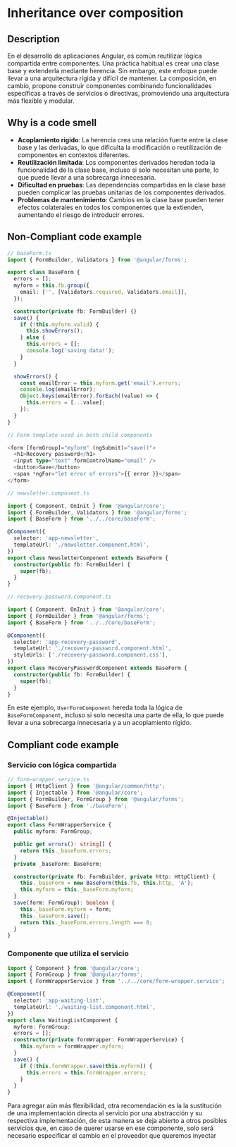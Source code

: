 # Inheritance over composition
## Description
En el desarrollo de aplicaciones Angular, es común reutilizar lógica compartida entre componentes. Una práctica habitual es crear una clase base y extenderla mediante herencia. Sin embargo, este enfoque puede llevar a una arquitectura rígida y difícil de mantener. La composición, en cambio, propone construir componentes combinando funcionalidades específicas a través de servicios o directivas, promoviendo una arquitectura más flexible y modular.
## Why is a code smell
- **Acoplamiento rígido**: La herencia crea una relación fuerte entre la clase base y las derivadas, lo que dificulta la modificación o reutilización de componentes en contextos diferentes.
- **Reutilización limitada**: Los componentes derivados heredan toda la funcionalidad de la clase base, incluso si solo necesitan una parte, lo que puede llevar a una sobrecarga innecesaria.
- **Dificultad en pruebas**: Las dependencias compartidas en la clase base pueden complicar las pruebas unitarias de los componentes derivados.
- **Problemas de mantenimiento**: Cambios en la clase base pueden tener efectos colaterales en todos los componentes que la extienden, aumentando el riesgo de introducir errores.
## Non-Compliant code example

```typescript
// baseForm.ts
import { FormBuilder, Validators } from '@angular/forms';

export class BaseForm {
  errors = [];
  myform = this.fb.group({
    email: ['', [Validators.required, Validators.email]],
  });

  constructor(private fb: FormBuilder) {}
  save() {
    if (!this.myform.valid) {
      this.showErrors();
    } else {
      this.errors = [];
      console.log('saving data!');
    }
  }

  showErrors() {
    const emailError = this.myform.get('email').errors;
    console.log(emailError);
    Object.keys(emailError).forEach((value) => {
      this.errors = [...value];
    });
  }
}

// Form template used in both child components

<form [formGroup]="myform" (ngSubmit)="save()">
  <h1>Recovery password</h1>
  <input type="text" formControlName="email" />
  <button>Save</button>
  <span *ngFor="let error of errors">{{ error }}</span>
</form>

// newsletter.component.ts

import { Component, OnInit } from '@angular/core';
import { FormBuilder, Validators } from '@angular/forms';
import { BaseForm } from '../../core/baseForm';

@Component({
  selector: 'app-newsletter',
  templateUrl: './newsletter.component.html',
})
export class NewsletterComponent extends BaseForm {
  constructor(public fb: FormBuilder) {
    super(fb);
  }
}

// recovery-password.component.ts

import { Component, OnInit } from '@angular/core';
import { FormBuilder } from '@angular/forms';
import { BaseForm } from '../../core/baseForm';

@Component({
  selector: 'app-recovery-password',
  templateUrl: './recovery-password.component.html',
  styleUrls: ['./recovery-password.component.css'],
})
export class RecoveryPasswordComponent extends BaseForm {
  constructor(public fb: FormBuilder) {
    super(fb);
  }
}
```

En este ejemplo, `UserFormComponent` hereda toda la lógica de `BaseFormComponent`, incluso si solo necesita una parte de ella, lo que puede llevar a una sobrecarga innecesaria y a un acoplamiento rígido.

## Compliant code example

### Servicio con lógica compartida

```typescript
// form-wrapper.service.ts
import { HttpClient } from '@angular/common/http';
import { Injectable } from '@angular/core';
import { FormBuilder, FormGroup } from '@angular/forms';
import { BaseForm } from './baseForm';

@Injectable()
export class FormWrapperService {
  public myform: FormGroup;

  public get errors(): string[] {
    return this._baseForm.errors;
  }
  private _baseForm: BaseForm;

  constructor(private fb: FormBuilder, private http: HttpClient) {
    this._baseForm = new BaseForm(this.fb, this.http, 'A');
    this.myform = this._baseForm.myform;
  }
  save(form: FormGroup): boolean {
    this._baseForm.myform = form;
    this._baseForm.save();
    return this._baseForm.errors.length === 0;
  }
}

```

### Componente que utiliza el servicio

```typescript
import { Component } from '@angular/core';
import { FormGroup } from '@angular/forms';
import { FormWrapperService } from '../../core/form-wrapper.service';

@Component({
  selector: 'app-waiting-list',
  templateUrl: './waiting-list.component.html',
})
export class WaitingListComponent {
  myform: FormGroup;
  errors = [];
  constructor(private formWrapper: FormWrapperService) {
    this.myform = formWrapper.myform;
  }
  save() {
    if (!this.formWrapper.save(this.myform)) {
      this.errors = this.formWrapper.errors;
    }
  }
}

```

Para agregar aún más flexibilidad, otra recomendación es la la sustitución de una implementación directa al servicio por una abstracción y su respectiva implementación, de esta manera se deja abierto a otros posibles servicios que, en caso de querer usarse en ese componente, solo será necesario especificar el cambio en el proveedor que queremos inyectar


[1]:https://danywalls.com/understand-composition-and-inheritance-in-angular
[2]:https://github.com/danywalls/how_handle_constructor_dependecies_in_components/
[3]:https://dev.to/vixero/common-mistakes-that-backend-programmers-make-in-angular-434d